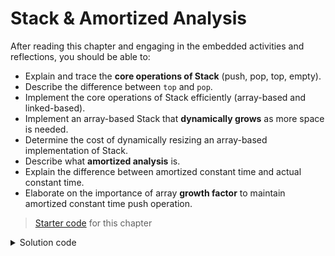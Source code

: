 <!-- 
lecture=12 
-->

# Stack & Amortized Analysis

After reading this chapter and engaging in the embedded activities and reflections, you should be able to:

* Explain and trace the **core operations of Stack** (push, pop, top, empty).
* Describe the difference between `top` and `pop`.
* Implement the core operations of Stack efficiently (array-based and linked-based).
* Implement an array-based Stack that **dynamically grows** as more space is needed.  
* Determine the cost of dynamically resizing an array-based implementation of Stack.
* Describe what **amortized analysis** is.
* Explain the difference between amortized constant time and actual constant time.
* Elaborate on the importance of array **growth factor** to maintain amortized constant time push operation.


> [Starter code](../../zip/chap12-starter.zip) for this chapter

<details class="solution" data-release="Sep 29, 2023 17:00:00">
<summary>Solution code</summary>

[Solution code](../../zip/chap12-solution.zip) for this chapter.

</details>